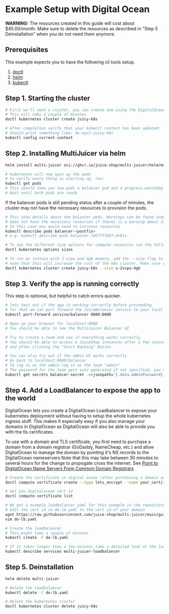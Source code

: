 # Example Setup with Digital Ocean

**WARNING:** The resources created in this guide will cost about \$45.00/month.
Make sure to delete the resources as described in "Step 5 Deinstallation" when you do not need them anymore.

## Prerequisites

This example expects you to have the following cli tools setup.

1. [doctl](https://github.com/digitalocean/doctl)
2. [helm](https://helm.sh)
3. [kubectl](https://kubernetes.io/docs/tasks/tools/install-kubectl/#install-kubectl-on-macos)

## Step 1. Starting the cluster

```bash
# First we'll need a cluster, you can create one using the DigitalOcean cli.
# This will take a couple of minutes
doctl kubernetes cluster create juicy-k8s

# After completion verify that your kubectl context has been updated:
# Should print something like: do-nyc1-juicy-k8s
kubectl config current-context
```

## Step 2. Installing MultiJuicer via helm

```bash
helm install multi-juicer oci://ghcr.io/juice-shop/multi-juicer/helm/multi-juicer

# kubernetes will now spin up the pods
# to verify every thing is starting up, run:
kubectl get pods
# This should show you two pods a balancer pod and a progress-watchdog pod
# Wait until both pods are ready
```

If the balancer pods is still pending status after a couple of minutes, the cluster may not have the necessary resources to provision the pods.

```bash
# This show details about the balancer pods. Warnings can be found under Events, and the cluster
# does not have the necessary resources if theres is a warning about insufficient CPU or memory.
# In this case you would need to increase resources
kubectl describe pods balancer-<postfix>
# e.g. kubectl describe pods balancer-7d57fff697-4r8lv

# To see the different size options for compute resources run the following command:
doctl kubernetes options sizes

# To run an instace with 2 vcpu and 4gb memory, add the --size flag to the cluster create command as follows.
# note that this will increase the cost of the k8s cluster. Make sure you understand the costs of every option size.
doctl kubernetes cluster create juicy-k8s --size s-2vcpu-4gb
```

## Step 3. Verify the app is running correctly

This step is optional, but helpful to catch errors quicker.

```bash
# lets test out if the app is working correctly before proceeding
# for that we can port forward the JuiceBalancer service to your local machine
kubectl port-forward service/balancer 8080:8080

# Open up your browser for localhost:8080
# You should be able to see the MultiJuicer Balancer UI

# Try to create a team and see if everything works correctly
# You should be able to access a JuiceShop instances after a few seconds after creating a team,
# and after clicking the "Start Hacking" Button

# You can also try out if the admin UI works correctly
# Go back to localhost:8080/balancer
# To log in as the admin log in as the team "admin"
# The password for the team gets auto generated if not specified, you can extract it from the kubernetes secret:
kubectl get secrets balancer-secret -o=jsonpath='{.data.adminPassword}' | base64 --decode
```

## Step 4. Add a LoadBalancer to expose the app to the world

DigitalOcean lets you create a DigitalOcean Loadbalancer to expose your kubernetes deployment without having to setup the whole kubernetes ingress stuff. This makes it especially easy if you also manage your domains in DigitalOcean as DigitalOcean will also be able to provide you with the tls certificates.

To use with a domain and TLS certificate, you first need to purchase a domain from a domain registrar (GoDaddy, NameCheap, etc.)
and allow DigitalOcean to manage the domain by pointing it's NS records to the DigitalOcean nameservers
Note that this may take between 30 minutes to several hours for the change to propogate cross the internet. See
[Point to DigitalOcean Name Servers From Common Domain Registrars](https://docs.digitalocean.com/products/networking/dns/getting-started/dns-registrars/)

```bash
# Create the certificate in digital ocean (after purchasing a domain and letting DigitalOcean handle it)
doctl compute certificate create --type lets_encrypt --name your_certificate_name --dns-names yourdomain.com

# Get you digitalocean cert id
doctl compute certificate list

# We got a example loadbalancer yaml for this example in the repository
# Edit the cert id in do-lb.yaml to the cert id of your domain
wget https://raw.githubusercontent.com/juice-shop/multi-juicer/main/guides/digital-ocean/do-lb.yaml
vim do-lb.yaml

# Create the loadbalancer
# This might take a couple of minutes
kubectl create -f do-lb.yaml

# If it takes longer than a few minutes take a detailed look at the loadbalancer
kubectl describe services multi-juicer-loadbalancer
```

## Step 5. Deinstallation

```bash
helm delete multi-juicer

# Delete the loadbalancer
kubectl delete -f do-lb.yaml

# Delete the kubernetes cluster
doctl kubernetes cluster delete juicy-k8s
```
